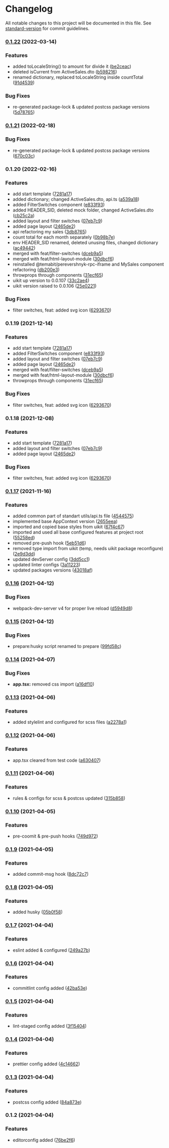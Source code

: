 # Changelog

All notable changes to this project will be documented in this file. See [standard-version](https://github.com/conventional-changelog/standard-version) for commit guidelines.

### [0.1.22](http://tfs2013.fozzy.lan:8080/tfs/DefaultCollection/Perevershnyk_App/_git/PerevershnykApp_Module_ActiveSales/compare/v0.1.20...v0.1.22) (2022-03-14)


### Features

* added toLocaleString() to amount for divide it ([be2ceac](http://tfs2013.fozzy.lan:8080/tfs/DefaultCollection/Perevershnyk_App/_git/PerevershnykApp_Module_ActiveSales/commit/be2ceacb458859bde2527265e0993b4a373c6eeb))
* deleted isCurrent from ActiveSales.dto ([b598216](http://tfs2013.fozzy.lan:8080/tfs/DefaultCollection/Perevershnyk_App/_git/PerevershnykApp_Module_ActiveSales/commit/b598216034e0069f68020f060ce17b56d9004409))
* renamed dictionary, replaced toLocaleString inside countTotal ([91d4539](http://tfs2013.fozzy.lan:8080/tfs/DefaultCollection/Perevershnyk_App/_git/PerevershnykApp_Module_ActiveSales/commit/91d453944b1911e5e06e6b9f3e1fa2cacfc44ee0))


### Bug Fixes

* re-generated package-lock & updated postcss package versions ([5d78765](http://tfs2013.fozzy.lan:8080/tfs/DefaultCollection/Perevershnyk_App/_git/PerevershnykApp_Module_ActiveSales/commit/5d787654783e5d6e22a7257ac3ed4af5eb1e6846))

### [0.1.21](http://tfs2013.fozzy.lan:8080/tfs/DefaultCollection/Perevershnyk_App/_git/PerevershnykApp_Module_ActiveSales/compare/v0.1.20...v0.1.21) (2022-02-18)


### Bug Fixes

* re-generated package-lock & updated postcss package versions ([670c03c](http://tfs2013.fozzy.lan:8080/tfs/DefaultCollection/Perevershnyk_App/_git/PerevershnykApp_Module_ActiveSales/commit/670c03c390c216829418423e3e4699efc6b50ccc))

### 0.1.20 (2022-02-16)


### Features

* add start template ([7281a17](http://tfs2013.fozzy.lan:8080/tfs/DefaultCollection/Perevershnyk_App/_git/PerevershnykApp_Module_ActiveSales/commit/7281a17b6fd9cd1e4d2b316806cab4755ce29056))
* added dictionary; changed ActiveSales.dto, api.ts ([a539a18](http://tfs2013.fozzy.lan:8080/tfs/DefaultCollection/Perevershnyk_App/_git/PerevershnykApp_Module_ActiveSales/commit/a539a18151165ee0d6f5013c58426cbc5dc71795))
* added FilterSwitches component ([e833f93](http://tfs2013.fozzy.lan:8080/tfs/DefaultCollection/Perevershnyk_App/_git/PerevershnykApp_Module_ActiveSales/commit/e833f9383813c0a5533185a381126a748f2b30e2))
* added HEADER_SID, deleted mock folder, changed ActiveSales.dto ([cb25c2a](http://tfs2013.fozzy.lan:8080/tfs/DefaultCollection/Perevershnyk_App/_git/PerevershnykApp_Module_ActiveSales/commit/cb25c2a32d549b76770825530522dfeda5d75a61))
* added layout and filter switches ([07eb7c9](http://tfs2013.fozzy.lan:8080/tfs/DefaultCollection/Perevershnyk_App/_git/PerevershnykApp_Module_ActiveSales/commit/07eb7c91ea9b00a70b83dad889ef1da4c529ed67))
* added page layout ([2465de2](http://tfs2013.fozzy.lan:8080/tfs/DefaultCollection/Perevershnyk_App/_git/PerevershnykApp_Module_ActiveSales/commit/2465de2a9d58630041d064f6d721c700dbfa7f57))
* api refactoring my sales ([3db8765](http://tfs2013.fozzy.lan:8080/tfs/DefaultCollection/Perevershnyk_App/_git/PerevershnykApp_Module_ActiveSales/commit/3db876536f92e54450f35c90059a008bbeeebef9))
* count total for each month separately ([0b98b7e](http://tfs2013.fozzy.lan:8080/tfs/DefaultCollection/Perevershnyk_App/_git/PerevershnykApp_Module_ActiveSales/commit/0b98b7e76a033e9e062fcadfa5a8bbcb5c95a6c4))
* env HEADER_SID renamed, deleted unusing files, changed dictionary ([ac49442](http://tfs2013.fozzy.lan:8080/tfs/DefaultCollection/Perevershnyk_App/_git/PerevershnykApp_Module_ActiveSales/commit/ac49442e2c236a0b0dcd0722391b06284578f002))
* merged with feat/filter-switches ([dceb9a5](http://tfs2013.fozzy.lan:8080/tfs/DefaultCollection/Perevershnyk_App/_git/PerevershnykApp_Module_ActiveSales/commit/dceb9a5682edeaeac1cef7da2b00e9fafd6daf74))
* merged with feat/html-layout-module ([30dbcf6](http://tfs2013.fozzy.lan:8080/tfs/DefaultCollection/Perevershnyk_App/_git/PerevershnykApp_Module_ActiveSales/commit/30dbcf68c7bfb7c71b4b5b7924c41284b9356d37))
* reinstalled @temabit/perevershnyk-rpc-iframe and MySales component refactoring ([db200e3](http://tfs2013.fozzy.lan:8080/tfs/DefaultCollection/Perevershnyk_App/_git/PerevershnykApp_Module_ActiveSales/commit/db200e3a362b1a652a424745e6c71512a72f1d0b))
* throwprops through components ([31ecf65](http://tfs2013.fozzy.lan:8080/tfs/DefaultCollection/Perevershnyk_App/_git/PerevershnykApp_Module_ActiveSales/commit/31ecf65da6b806f1588c1d3b21ec4896d705f4e1))
* uikit up version to 0.0.107 ([33c2ae4](http://tfs2013.fozzy.lan:8080/tfs/DefaultCollection/Perevershnyk_App/_git/PerevershnykApp_Module_ActiveSales/commit/33c2ae493d0e4fd78005730cf575dd7c2565b115))
* uikit version raised to 0.0.106 ([25e0221](http://tfs2013.fozzy.lan:8080/tfs/DefaultCollection/Perevershnyk_App/_git/PerevershnykApp_Module_ActiveSales/commit/25e02211f512cf8e3371aa06e4bec639de016b5a))


### Bug Fixes

* filter switches, feat: added svg icon ([6293670](http://tfs2013.fozzy.lan:8080/tfs/DefaultCollection/Perevershnyk_App/_git/PerevershnykApp_Module_ActiveSales/commit/629367049a13c12c5cfe2614e07b01a3e7e5e6aa))

### 0.1.19 (2021-12-14)


### Features

* add start template ([7281a17](http://tfs2013.fozzy.lan:8080/tfs/DefaultCollection/Perevershnyk_App/_git/PerevershnykApp_Module_ActiveSales/commit/7281a17b6fd9cd1e4d2b316806cab4755ce29056))
* added FilterSwitches component ([e833f93](http://tfs2013.fozzy.lan:8080/tfs/DefaultCollection/Perevershnyk_App/_git/PerevershnykApp_Module_ActiveSales/commit/e833f9383813c0a5533185a381126a748f2b30e2))
* added layout and filter switches ([07eb7c9](http://tfs2013.fozzy.lan:8080/tfs/DefaultCollection/Perevershnyk_App/_git/PerevershnykApp_Module_ActiveSales/commit/07eb7c91ea9b00a70b83dad889ef1da4c529ed67))
* added page layout ([2465de2](http://tfs2013.fozzy.lan:8080/tfs/DefaultCollection/Perevershnyk_App/_git/PerevershnykApp_Module_ActiveSales/commit/2465de2a9d58630041d064f6d721c700dbfa7f57))
* merged with feat/filter-switches ([dceb9a5](http://tfs2013.fozzy.lan:8080/tfs/DefaultCollection/Perevershnyk_App/_git/PerevershnykApp_Module_ActiveSales/commit/dceb9a5682edeaeac1cef7da2b00e9fafd6daf74))
* merged with feat/html-layout-module ([30dbcf6](http://tfs2013.fozzy.lan:8080/tfs/DefaultCollection/Perevershnyk_App/_git/PerevershnykApp_Module_ActiveSales/commit/30dbcf68c7bfb7c71b4b5b7924c41284b9356d37))
* throwprops through components ([31ecf65](http://tfs2013.fozzy.lan:8080/tfs/DefaultCollection/Perevershnyk_App/_git/PerevershnykApp_Module_ActiveSales/commit/31ecf65da6b806f1588c1d3b21ec4896d705f4e1))


### Bug Fixes

* filter switches, feat: added svg icon ([6293670](http://tfs2013.fozzy.lan:8080/tfs/DefaultCollection/Perevershnyk_App/_git/PerevershnykApp_Module_ActiveSales/commit/629367049a13c12c5cfe2614e07b01a3e7e5e6aa))

### 0.1.18 (2021-12-08)


### Features

* add start template ([7281a17](http://tfs2013.fozzy.lan:8080/tfs/DefaultCollection/Perevershnyk_App/_git/PerevershnykApp_Module_ActiveSales/commit/7281a17b6fd9cd1e4d2b316806cab4755ce29056))
* added layout and filter switches ([07eb7c9](http://tfs2013.fozzy.lan:8080/tfs/DefaultCollection/Perevershnyk_App/_git/PerevershnykApp_Module_ActiveSales/commit/07eb7c91ea9b00a70b83dad889ef1da4c529ed67))
* added page layout ([2465de2](http://tfs2013.fozzy.lan:8080/tfs/DefaultCollection/Perevershnyk_App/_git/PerevershnykApp_Module_ActiveSales/commit/2465de2a9d58630041d064f6d721c700dbfa7f57))


### Bug Fixes

* filter switches, feat: added svg icon ([6293670](http://tfs2013.fozzy.lan:8080/tfs/DefaultCollection/Perevershnyk_App/_git/PerevershnykApp_Module_ActiveSales/commit/629367049a13c12c5cfe2614e07b01a3e7e5e6aa))

### [0.1.17](http://tfs2013.fozzy.lan:8080/tfs/DefaultCollection/Perevershnyk_App/_git/PerevershnykApp_Module_Boilerplate/compare/v0.1.16...v0.1.17) (2021-11-16)


### Features

* added common part of standart utils/api.ts file ([4544575](http://tfs2013.fozzy.lan:8080/tfs/DefaultCollection/Perevershnyk_App/_git/PerevershnykApp_Module_Boilerplate/commit/4544575745cd512acf1c94ebe8fe563fd73e9527))
* implemented base AppContext version ([2655eea](http://tfs2013.fozzy.lan:8080/tfs/DefaultCollection/Perevershnyk_App/_git/PerevershnykApp_Module_Boilerplate/commit/2655eeaf1d37a54e5d2bc693e38bbef52530b6ef))
* imported and copied base styles from uikit ([67f4c67](http://tfs2013.fozzy.lan:8080/tfs/DefaultCollection/Perevershnyk_App/_git/PerevershnykApp_Module_Boilerplate/commit/67f4c677e9a684ab4b9a40a6954f6c4acb28a304))
* imported and used all base configured features at project root ([55258ed](http://tfs2013.fozzy.lan:8080/tfs/DefaultCollection/Perevershnyk_App/_git/PerevershnykApp_Module_Boilerplate/commit/55258ed66b2f8ec44ef9a4feaf89f4dc85e62fc4))
* removed pre-push hook ([5eb51d6](http://tfs2013.fozzy.lan:8080/tfs/DefaultCollection/Perevershnyk_App/_git/PerevershnykApp_Module_Boilerplate/commit/5eb51d6ab437d6b4fe8e6c4f6e82052391e10fdf))
* removed type import from uikit (temp, needs uikit package reconfigure) ([2e9d3dd](http://tfs2013.fozzy.lan:8080/tfs/DefaultCollection/Perevershnyk_App/_git/PerevershnykApp_Module_Boilerplate/commit/2e9d3ddfc68bc084fc8f93c8276686d93fc34927))
* updated devServer config ([3dd5cc1](http://tfs2013.fozzy.lan:8080/tfs/DefaultCollection/Perevershnyk_App/_git/PerevershnykApp_Module_Boilerplate/commit/3dd5cc1c909c763db3bd9cfc555936c123ff67bb))
* updated linter configs ([3a11223](http://tfs2013.fozzy.lan:8080/tfs/DefaultCollection/Perevershnyk_App/_git/PerevershnykApp_Module_Boilerplate/commit/3a112238bf5e0a2208a394b9fe6963ace2798d41))
* updated packages versions ([43018af](http://tfs2013.fozzy.lan:8080/tfs/DefaultCollection/Perevershnyk_App/_git/PerevershnykApp_Module_Boilerplate/commit/43018afa85dc4c03bbee21df49f75991784e33fd))

### [0.1.16](http://tfs2013.fozzy.lan:8080///compare/v0.1.15...v0.1.16) (2021-04-12)


### Bug Fixes

* webpack-dev-server v4 for proper live reload ([d5949d8](http://tfs2013.fozzy.lan:8080///commit/d5949d88aa9716e3984543adbb698e56447387d9))

### [0.1.15](http://tfs2013.fozzy.lan:8080///compare/v0.1.14...v0.1.15) (2021-04-12)


### Bug Fixes

* prepare:husky script renamed to prepare ([99fd58c](http://tfs2013.fozzy.lan:8080///commit/99fd58cedef58c2b0d3a907cd6f316724736c1d3))

### [0.1.14](http://tfs2013.fozzy.lan:8080///compare/v0.1.13...v0.1.14) (2021-04-07)


### Bug Fixes

* **app.tsx:** removed css import ([a16df10](http://tfs2013.fozzy.lan:8080///commit/a16df10fb47b30d51a163ce4967bf27dbf3ba9df))

### [0.1.13](http://tfs2013.fozzy.lan:8080///compare/v0.1.12...v0.1.13) (2021-04-06)


### Features

* added stylelint and configured for scss files ([a2278a1](http://tfs2013.fozzy.lan:8080///commit/a2278a17c376d05a9ac824b3e33b5daf1f1727cd))

### [0.1.12](http://tfs2013.fozzy.lan:8080///compare/v0.1.11...v0.1.12) (2021-04-06)


### Features

* app.tsx cleared from test code ([a630407](http://tfs2013.fozzy.lan:8080///commit/a6304070981a422eb25c1d7dea7b5e8dbc24ea5e))

### [0.1.11](http://tfs2013.fozzy.lan:8080///compare/v0.1.10...v0.1.11) (2021-04-06)


### Features

* rules & configs for scss & postcss updated ([315b858](http://tfs2013.fozzy.lan:8080///commit/315b8584f1a470d9a5c258ca02c3d00a1a360a3d))

### [0.1.10](http://tfs2013.fozzy.lan:8080///compare/v0.1.9...v0.1.10) (2021-04-05)


### Features

* pre-coomit & pre-push hooks ([749d972](http://tfs2013.fozzy.lan:8080///commit/749d972fc95494977319c650e9fe968032b712c8))

### [0.1.9](http://tfs2013.fozzy.lan:8080///compare/v0.1.8...v0.1.9) (2021-04-05)


### Features

* added commit-msg hook ([8dc72c7](http://tfs2013.fozzy.lan:8080///commit/8dc72c780d054da26215008ca99532a59d64aca1))

### [0.1.8](http://tfs2013.fozzy.lan:8080///compare/v0.1.7...v0.1.8) (2021-04-05)


### Features

* added husky ([05b0f58](http://tfs2013.fozzy.lan:8080///commit/05b0f58a2111f299fbbd8805d47d1b2e881b9891))

### [0.1.7](http://tfs2013.fozzy.lan:8080///compare/v0.1.6...v0.1.7) (2021-04-04)


### Features

* eslint added & configured ([249a27b](http://tfs2013.fozzy.lan:8080///commit/249a27b5ab7431cd4ceddcf1ba047200ccb0f946))

### [0.1.6](http://tfs2013.fozzy.lan:8080///compare/v0.1.5...v0.1.6) (2021-04-04)


### Features

* commitlint config added ([42ba53e](http://tfs2013.fozzy.lan:8080///commit/42ba53e0edf0bfc35f5888818be2fb10bf5d8209))

### [0.1.5](http://tfs2013.fozzy.lan:8080///compare/v0.1.4...v0.1.5) (2021-04-04)


### Features

* lint-staged config added ([3f15404](http://tfs2013.fozzy.lan:8080///commit/3f15404d1c35009b565bf64e2ebbeab707f9a492))

### [0.1.4](http://tfs2013.fozzy.lan:8080///compare/v0.1.3...v0.1.4) (2021-04-04)


### Features

* prettier config added ([4c14662](http://tfs2013.fozzy.lan:8080///commit/4c146623eed99bba9aeb17cd493ce06e50cc0775))

### [0.1.3](http://tfs2013.fozzy.lan:8080///compare/v0.1.2...v0.1.3) (2021-04-04)


### Features

* postcss config added ([84a873e](http://tfs2013.fozzy.lan:8080///commit/84a873e130431da5315fa0565cc7a5e87332e430))

### 0.1.2 (2021-04-04)


### Features

* editorconfig added ([76be2f6](http://tfs2013.fozzy.lan:8080///commit/76be2f670c6bd999140b9dc7ce35b4e489aee8fc))
